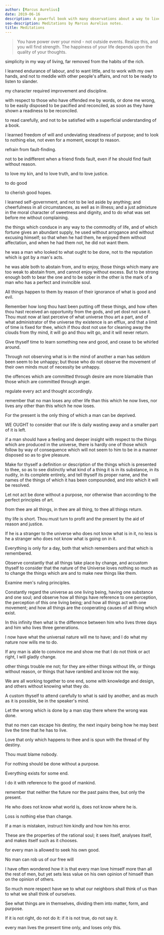 ```yaml
---
author: [Marcus Aurelius]
date: 2019-06-16
description: A powerful book with many observations about a way to live as a man by Marcus Aurelius. Like most mindfulness books, it's about focusing on the present time and mastering our thoughts. We should not fear death and should live with the right mindset. If we can do that, we will live happy.
seo-description: Meditations by Marcus Aurelius notes.
title: Meditations
---
```


> You have power over your mind - not outside events. Realize this, and you will find strength. The happiness of your life depends upon the quality of your thoughts.

simplicity in my way of living, far removed from the habits of the rich.

I learned endurance of labour, and to want little, and to work with my own hands, and not to meddle with other people's affairs, and not to be ready to listen to slander.

my character required improvement and discipline.

with respect to those who have offended me by words, or done me wrong, to be easily disposed to be pacified and reconciled, as soon as they have shown a readiness to be reconciled.

to read carefully, and not to be satisfied with a superficial understanding of a book.

I learned freedom of will and undeviating steadiness of purpose; and to look to nothing else, not even for a moment, except to reason.

refrain from fault-finding.

not to be indifferent when a friend finds fault, even if he should find fault without reason.

to love my kin, and to love truth, and to love justice.

to do good

to cherish good hopes.

I learned self-government, and not to be led aside by anything; and cheerfulness in all circumstances, as well as in illness; and a just admixture in the moral character of sweetness and dignity, and to do what was set before me without complaining.

the things which conduce in any way to the commodity of life, and of which fortune gives an abundant supply, he used without arrogance and without excusing himself; so that when he had them, he enjoyed them without affectation, and when he had them not, he did not want them.

he was a man who looked to what ought to be done, not to the reputation which is got by a man's acts.

he was able both to abstain from, and to enjoy, those things which many are too weak to abstain from, and cannot enjoy without excess. But to be strong enough both to bear the one and to be sober in the other is the mark of a man who has a perfect and invincible soul.

All things happen to them by reason of their ignorance of what is good and evil.

Remember how long thou hast been putting off these things, and how often thou hast received an opportunity from the gods, and yet dost not use it. Thou must now at last perceive of what universe thou art a part, and of what administrator of the universe thy existence is an efflux, and that a limit of time is fixed for thee, which if thou dost not use for cleaning away the clouds from thy mind, it will go and thou wilt go, and it will never return.

Give thyself time to learn something new and good, and cease to be whirled around.

Through not observing what is in the mind of another a man has seldom been seem to be unhappy; but those who do not observe the movement of their own minds must of necessity be unhappy.

the offences which are committed through desire are more blamable than those which are committed through anger.

regulate every act and thought accordingly.

remember that no man loses any other life than this which he now lives, nor lives any other than this which he now loses.

For the present is the only thing of which a man can be deprived.

WE OUGHT to consider that our life is daily wasting away and a smaller part of it is left.

if a man should have a feeling and deeper insight with respect to the things which are produced in the universe, there is hardly one of those which follow by way of consequence which will not seem to him to be in a manner disposed so as to give pleasure.

Make for thyself a definition or description of the things which is presented to thee, so as to see distinctly what kind of a thing it is in its substance, in its nudity, in its complete entirely, and tell thyself its proper name, and the names of the things of which it has been compounded, and into which it will be resolved.

Let not act be done without a purpose, nor otherwise than according to the perfect principles of art.

from thee are all things, in thee are all thing, to thee all things return.

thy life is short. Thou must turn to profit and the present by the aid of reason and justice.

If he is a stranger to the universe who does not know what is in it, no less is he a stranger who does not know what is going on in it.

Everything is only for a day, both that which remembers and that which is remembered.

Observe constantly that all things take place by change, and accustom thyself to consider that the nature of the Universe loves nothing so much as to change the things which are and to make new things like them.

Examine men's ruling principles.

Constantly regard the universe as one living being, having one substance and one soul; and observe how all things have reference to one perception, the perception of this one living being; and how all things act with one movement; and how all things are the cooperating causes of all thing which exist.

In this infinity then what is the difference between him who lives three days and him who lives three generations.

I now have what the universal nature will me to have; and I do what my nature now wills me to do.

If any man is able to convince me and show me that I do not think or act right, I will gladly change.

other things trouble me not; for they are either things without life, or things without reason, or things that have rambled and know not the way.

We are all working together to one end, some with knowledge and design, and others without knowing what they do.

A custom thyself to attend carefully to what is said by another, and as much as it is possible, be in the speaker's mind.

Let the wrong which is done by a man stay there where the wrong was done.

that no men can escape his destiny, the next inquiry being how he may best live the time that he has to live.

Love that only which happens to thee and is spun with the thread of thy destiny.

Thou must blame nobody.

For nothing should be done without a purpose.

Everything exists for some end.

I do it with reference to the good of mankind.

remember that neither the future nor the past pains thee, but only the present.

He who does not know what world is, does not know where he is.

Loss is nothing else than change.

If a man is mistaken, instruct him kindly and how him his error.

These are the properties of the rational soul; it sees itself, analyses itself, and makes itself such as it chooses.

for every man is allowed to seek his own good.

No man can rob us of our free will

I have often wondered how it is that every man love himself more than all the rest of men, but yet sets less value on his own opinion of himself than on the opinion of others.

So much more respect have we to what our neighbors shall think of us than to what we shall think of ourselves.

See what things are in themselves, dividing them into matter, form, and purpose.

If it is not right, do not do it: if it is not true, do not say it.

every man lives the present time only, and loses only this.
